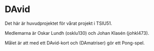 # DAvid

Det här är huvudprojektet för vårat projekt i TSIU51.

Medlemarna är Oskar Lundh (osklu130) och Johan Klasén (johkl473).

Målet är att med ett DAvid-kort och (DAmatriser) gör ett Pong-spel.
